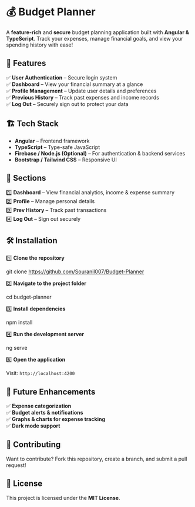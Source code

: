 
# 💰 Budget Planner  

A **feature-rich** and **secure** budget planning application built with **Angular & TypeScript**. Track your expenses, manage financial goals, and view your spending history with ease!  

## 🚀 Features  

✅ **User Authentication** – Secure login system  
✅ **Dashboard** – View your financial summary at a glance  
✅ **Profile Management** – Update user details and preferences  
✅ **Previous History** – Track past expenses and income records  
✅ **Log Out** – Securely sign out to protect your data  

## 🏗️ Tech Stack  

- **Angular** – Frontend framework  
- **TypeScript** – Type-safe JavaScript  
- **Firebase / Node.js (Optional)** – For authentication & backend services  
- **Bootstrap / Tailwind CSS** – Responsive UI  

## 📌 Sections  

1️⃣ **Dashboard** – View financial analytics, income & expense summary  
2️⃣ **Profile** – Manage personal details  
3️⃣ **Prev History** – Track past transactions  
4️⃣ **Log Out** – Sign out securely  

## 🛠️ Installation  

1️⃣ **Clone the repository**  

git clone https://github.com/Souranil007/Budget-Planner

2️⃣ **Navigate to the project folder**  

cd budget-planner

3️⃣ **Install dependencies**  

npm install

4️⃣ **Run the development server**  

ng serve

5️⃣ **Open the application**  

Visit: `http://localhost:4200`  

## 🎯 Future Enhancements  

✅ **Expense categorization**  
✅ **Budget alerts & notifications**  
✅ **Graphs & charts for expense tracking**  
✅ **Dark mode support**  

## 🤝 Contributing  

Want to contribute? Fork this repository, create a branch, and submit a pull request!  

## 📜 License  

This project is licensed under the **MIT License**.  


